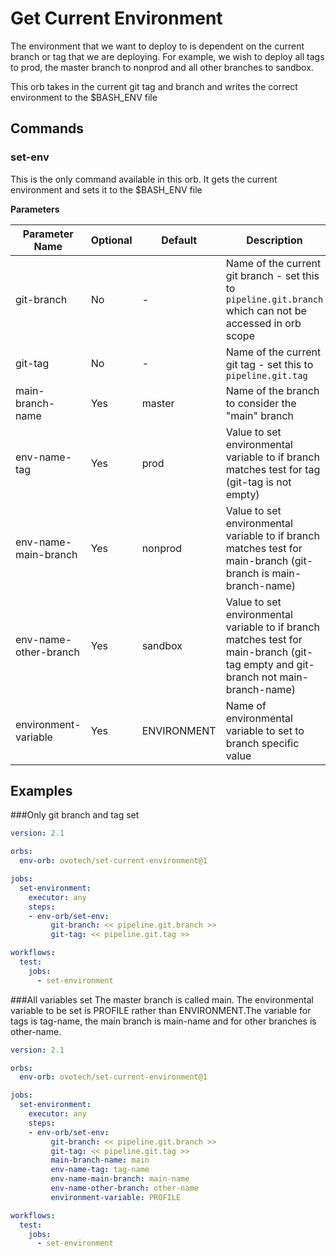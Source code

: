 # Get Current Environment

The environment that we want to deploy to is dependent on the current branch or tag that we are deploying. 
For example, we wish to deploy all tags to prod, the master branch to nonprod and all other branches to sandbox.

This orb takes in the current git tag and branch and writes the correct environment to the $BASH_ENV file

## Commands
### set-env
This is the only command available in this orb. It gets the current environment and sets it to the $BASH_ENV file

**Parameters**

|Parameter Name| Optional |Default|Description|
|--------------|----------|-------|-----------|
|git-branch|No|-|Name of the current git branch - set this to `pipeline.git.branch` which can not be accessed in orb scope|
|git-tag   |No|-|Name of the current git tag - set this to `pipeline.git.tag`|
|main-branch-name|Yes|master|Name of the branch to consider the "main" branch|
|env-name-tag|Yes|prod|Value to set environmental variable to if branch matches test for tag (git-tag is not empty)|
|env-name-main-branch|Yes|nonprod|Value to set environmental variable to if branch matches test for main-branch (git-branch is main-branch-name)|
|env-name-other-branch|Yes|sandbox|Value to set environmental variable to if branch matches test for main-branch (git-tag empty and git-branch not main-branch-name)|
|environment-variable|Yes|ENVIRONMENT|Name of environmental variable to set to branch specific value|

## Examples

###Only git branch and tag set

```yaml
version: 2.1

orbs:
  env-orb: ovotech/set-current-environment@1

jobs:
  set-environment:
    executor: any
    steps:
    - env-orb/set-env:
         git-branch: << pipeline.git.branch >>
         git-tag: << pipeline.git.tag >>

workflows:
  test:
    jobs:
      - set-environment
```

###All variables set
The master branch is called main. The environmental variable to be set is PROFILE rather than ENVIRONMENT.The variable 
for tags is tag-name, the main branch is main-name and for other branches is other-name.

```yaml
version: 2.1

orbs:
  env-orb: ovotech/set-current-environment@1

jobs:
  set-environment:
    executor: any
    steps:
    - env-orb/set-env:
         git-branch: << pipeline.git.branch >>
         git-tag: << pipeline.git.tag >>
         main-branch-name: main
         env-name-tag: tag-name
         env-name-main-branch: main-name
         env-name-other-branch: other-name
         environment-variable: PROFILE

workflows:
  test:
    jobs:
      - set-environment
```
